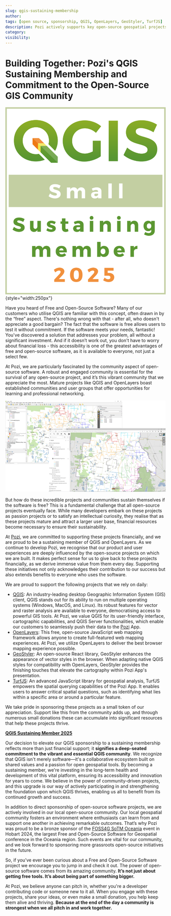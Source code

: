 ```yaml
---
slug: qgis-sustaining-membership
author:
tags: [open source, sponsorship, QGIS, OpenLayers, GeoStyler, TurfJS]
description: Pozi actively supports key open-source geospatial projects, including QGIS and OpenLayers. Discover how we’re contributing to a stronger open-source community.
category:
visibility:
---
```


# Building Together: Pozi's QGIS Sustaining Membership and Commitment to the Open-Source GIS Community

![](../static/img/qgis_small_sustaining-member_2025_highres.png){style="width:250px"}

Have you heard of Free and Open-Source Software? Many of our customers who utilise QGIS are familiar with this concept, often drawn in by the “free” aspect. There's nothing wrong with that - after all, who doesn't appreciate a good bargain? The fact that the software is free allows users to test it without commitment. If the software meets your needs, fantastic! You've discovered a solution that addresses your problem, all without a significant investment. And if it doesn’t work out, you don't have to worry about financial loss - this accessibility is one of the greatest advantages of free and open-source software, as it is available to everyone, not just a select few.

At Pozi, we are particularly fascinated by the community aspect of open-source software. A robust and engaged community is essential for the survival of any open-source project, and it’s this vibrant community that we appreciate the most. Mature projects like QGIS and OpenLayers boast established communities and user groups that offer opportunities for learning and professional networking.

![](/static/img/screenshots/qgis-to-pozi.png)

But how do these incredible projects and communities sustain themselves if the software is free? This is a fundamental challenge that all open-source projects eventually face. While many developers embark on these projects as passion projects or to satisfy an intellectual curiosity, they realise that as these projects mature and attract a larger user base, financial resources become necessary to ensure their sustainability.

At [Pozi](https://pozi.com/), we are committed to supporting these projects financially, and we are proud to be a sustaining member of QGIS and OpenLayers. As we continue to develop Pozi, we recognise that our product and user experiences are deeply influenced by the open-source projects on which we are built. It makes perfect sense for us to give back to these projects financially, as we derive immense value from them every day. Supporting these initiatives not only acknowledges their contribution to our success but also extends benefits to everyone who uses the software.

We are proud to support the following projects that we rely on daily:

- [QGIS](https://qgis.org/): An industry-leading desktop Geographic Information System (GIS) client, QGIS stands out for its ability to run on multiple operating systems (Windows, MacOS, and Linux). Its robust features for vector and raster analysis are available to everyone, democratising access to powerful GIS tools. At Pozi, we value QGIS for its user-friendly interface, cartographic capabilities, and QGIS Server functionalities, which enable our customers to seamlessly push their data to the [Pozi](https://pozi.com/qgis/) App.
- [OpenLayers](https://openlayers.org/): This free, open-source JavaScript web mapping framework allows anyone to create full-featured web mapping experiences. At Pozi, we utilize OpenLayers to deliver the best browser mapping experience possible.
- [GeoStyler](https://geostyler.org/): An open-source React library, GeoStyler enhances the appearance of vector styles in the browser. When adapting native QGIS styles for compatibility with OpenLayers, GeoStyler provides the finishing touches that elevate the cartography within Pozi App's presentation.
- [TurfJS](https://turfjs.org/): An advanced JavaScript library for geospatial analysis, TurfJS empowers the spatial querying capabilities of the Pozi App. It enables users to answer critical spatial questions, such as identifying what lies within a specific area or around a particular feature.

We take pride in sponsoring these projects as a small token of our appreciation. Support like this from the community adds up, and through numerous small donations these can accumulate into significant resources that help these projects thrive.

**[QGIS Sustaining Member 2025](https://qgis.org/funding/membership/members/)**

Our decision to elevate our QGIS sponsorship to a sustaining membership reflects more than just financial support; it **signifies a deep-seated commitment to the vibrant and essential QGIS community**. We recognize that QGIS isn't merely software—it's a collaborative ecosystem built on shared values and a passion for open geospatial tools. By becoming a sustaining member, we're investing in the long-term health and development of this vital platform, ensuring its accessibility and innovation for years to come. We believe in the power of community-driven projects, and this upgrade is our way of actively participating in and strengthening the foundation upon which QGIS thrives, enabling us all to benefit from its continued growth and success.

In addition to direct sponsorship of open-source software projects, we are actively involved in our local open-source community. Our local geospatial community fosters an environment where enthusiasts can learn from and support one another in achieving remarkable outcomes. That’s why Pozi was proud to be a bronze sponsor of the [FOSS4G SoTM Oceania](https://2024.foss4g-oceania.org/) event in Hobart 2024, the largest Free and Open-Source Software for Geospatial conference in the Oceania region. Such events are vital for our community, and we look forward to sponsoring more grassroots open-source initiatives in the future.

So, if you’ve ever been curious about a Free and Open-Source Software project we encourage you to jump in and check it out. The power of open-source software comes from its amazing community. **It’s not just about getting free tools. It’s about being part of something bigger.**

At Pozi, we believe anyone can pitch in, whether you're a developer contributing code or someone new to it all. When you engage with these projects, share your ideas, or even make a small donation, you help keep them alive and thriving. **Because at the end of the day a community is strongest when we all pitch in and work together.**

